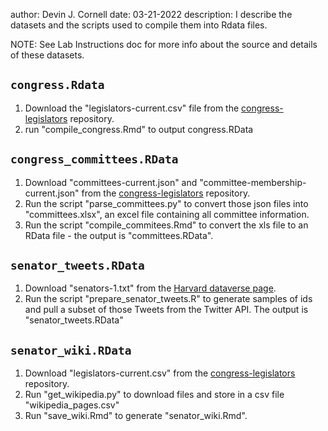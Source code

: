 
author: Devin J. Cornell
date: 03-21-2022
description: I describe the datasets and the scripts used to compile them into Rdata files.

NOTE: See Lab Instructions doc for more info about the source and details of these datasets.


## `congress.Rdata`

1. Download the "legislators-current.csv" file from the [congress-legislators](https://github.com/unitedstates/congress-legislators) repository.
2. run "compile_congress.Rmd" to output congress.RData

## `congress_committees.RData`

1. Download "committees-current.json" and "committee-membership-current.json" from the [congress-legislators](https://github.com/unitedstates/congress-legislators) repository.
2. Run the script "parse_committees.py" to convert those json files into "committees.xlsx", an excel file containing all committee information.
3. Run the script "compile_commitees.Rmd" to convert the xls file to an RData file - the output is "committees.RData".

## `senator_tweets.RData`

1. Download "senators-1.txt" from the [Harvard dataverse page](https://dataverse.harvard.edu/dataset.xhtml?persistentId=doi:10.7910/DVN/UIVHQR).
2. Run the script "prepare_senator_tweets.R" to generate samples of ids and pull a subset of those Tweets from the Twitter API. The output is "senator_tweets.RData"

## `senator_wiki.RData`

1. Download "legislators-current.csv" from the [congress-legislators](https://github.com/unitedstates/congress-legislators) repository.
2. Run "get_wikipedia.py" to download files and store in a csv file "wikipedia_pages.csv"
3. Run "save_wiki.Rmd" to generate "senator_wiki.Rmd".

